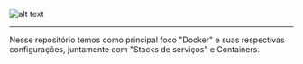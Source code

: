 ![alt text](https://developers.redhat.com/blog/wp-content/uploads/2015/01/docker-whale-home-logo.png)

------

Nesse repositório temos como principal foco "Docker" e suas respectivas configurações, juntamente com "Stacks de serviços" e Containers.